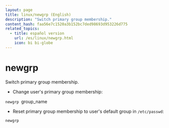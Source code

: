 ```yaml
---
layout: page
title: linux/newgrp (English)
description: "Switch primary group membership."
content_hash: faa56e7c1520a3b152bc7ded98693d953226d775
related_topics:
  - title: español version
    url: /es/linux/newgrp.html
    icon: bi bi-globe
---
```

# newgrp

Switch primary group membership.

- Change user's primary group membership:

`newgrp `<span class="tldr-var badge badge-pill bg-dark-lm bg-white-dm text-white-lm text-dark-dm font-weight-bold">group_name</span>

- Reset primary group membership to user's default group in `/etc/passwd`:

`newgrp`
